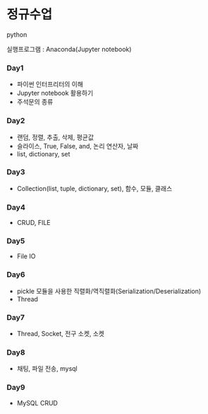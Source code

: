 # 정규수업
   
python   
   
실행프로그램 : Anaconda(Jupyter notebook)     
   
### Day1
* 파이썬 인터프리터의 이해     
* Jupyter notebook 활용하기    
* 주석문의 종류          
### Day2
* 랜덤, 정렬, 추출, 삭제, 평균값    
* 슬라이스, True, False, and, 논리 연산자, 날짜    
* list, dictionary, set       
### Day3
* Collection(list, tuple, dictionary, set), 함수, 모듈, 클래스         
### Day4
* CRUD, FILE    
### Day5    
* File IO     
### Day6    
* pickle 모듈을 사용한 직렬화/역직렬화(Serialization/Deserialization)    
* Thread       
### Day7
* Thread, Socket, 전구 소켓, 소켓      
### Day8    
* 채팅, 파일 전송, mysql    
### Day9    
* MySQL CRUD       


